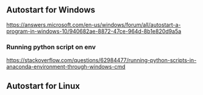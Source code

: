 ## Autostart for Windows
https://answers.microsoft.com/en-us/windows/forum/all/autostart-a-program-in-windows-10/940682ae-8872-47ce-964d-8b1e820d9a5a
### Running python script on env
https://stackoverflow.com/questions/62984477/running-python-scripts-in-anaconda-environment-through-windows-cmd

## Autostart for Linux
